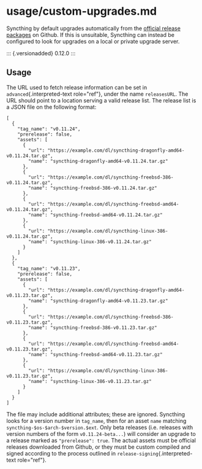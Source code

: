 # usage/custom-upgrades.md

Syncthing by default upgrades automatically from the [official release packages](https://github.com/syncthing/syncthing/releases) on Github. If this is unsuitable, Syncthing can instead be configured to look for upgrades on a local or private upgrade server.

::: {.versionadded} 0.12.0 :::

## Usage

The URL used to fetch release information can be set in `advanced`{.interpreted-text role="ref"}, under the name `releasesURL`. The URL should point to a location serving a valid release list. The release list is a JSON file on the following format:

```text
[
  {
    "tag_name": "v0.11.24",
    "prerelease": false,
    "assets": [
      {
        "url": "https://example.com/dl/syncthing-dragonfly-amd64-v0.11.24.tar.gz",
        "name": "syncthing-dragonfly-amd64-v0.11.24.tar.gz"
      },
      {
        "url": "https://example.com/dl/syncthing-freebsd-386-v0.11.24.tar.gz",
        "name": "syncthing-freebsd-386-v0.11.24.tar.gz"
      },
      {
        "url": "https://example.com/dl/syncthing-freebsd-amd64-v0.11.24.tar.gz",
        "name": "syncthing-freebsd-amd64-v0.11.24.tar.gz"
      },
      {
        "url": "https://example.com/dl/syncthing-linux-386-v0.11.24.tar.gz",
        "name": "syncthing-linux-386-v0.11.24.tar.gz"
      }
    ]
  },
  {
    "tag_name": "v0.11.23",
    "prerelease": false,
    "assets": [
      {
        "url": "https://example.com/dl/syncthing-dragonfly-amd64-v0.11.23.tar.gz",
        "name": "syncthing-dragonfly-amd64-v0.11.23.tar.gz"
      },
      {
        "url": "https://example.com/dl/syncthing-freebsd-386-v0.11.23.tar.gz",
        "name": "syncthing-freebsd-386-v0.11.23.tar.gz"
      },
      {
        "url": "https://example.com/dl/syncthing-freebsd-amd64-v0.11.23.tar.gz",
        "name": "syncthing-freebsd-amd64-v0.11.23.tar.gz"
      },
      {
        "url": "https://example.com/dl/syncthing-linux-386-v0.11.23.tar.gz",
        "name": "syncthing-linux-386-v0.11.23.tar.gz"
      }
    ]
  }
]
```

The file may include additional attributes; these are ignored. Syncthing looks for a version number in `tag_name`, then for an asset `name` matching `syncthing-$os-$arch-$version.$ext`. Only beta releases \(i.e. releases with version numbers of the form `v0.11.24-beta...`\) will consider an upgrade to a release marked as `"prerelease": true`. The actual assets must be official releases downloaded from Github, or they must be custom compiled and signed according to the process outlined in `release-signing`{.interpreted-text role="ref"}.

